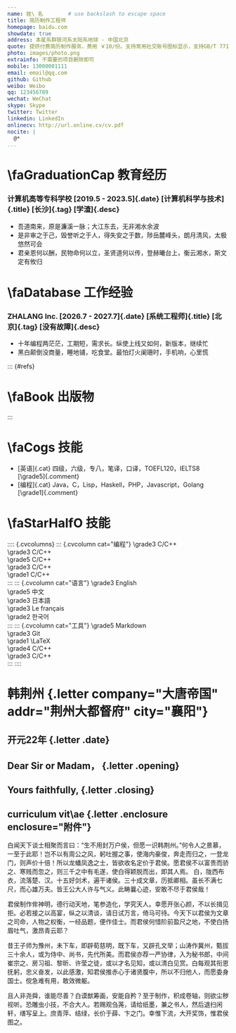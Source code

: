 ```yaml
---
name: 姓\ 名        # use backslash to escape space
title: 简历制作工程师
homepage: baidu.com
showdate: true
address: 本星系群银河系太阳系地球 - 中国北京
quote: 提供付费简历制作服务，费用 ￥10/份。支持常用社交账号图标显示，支持GB/T 7714-2005格式出版物列表，支持Cover Letter。欢迎微信（二维码）咨询
photo: images/photo.png
extrainfo: 不需要的项目删除即可
mobile: 13000001111
email: email@qq.com
github: Github
weibo: Weibo
qq: 123456789
wechat: WeChat
skype: Skype
twitter: Twitter
linkedin: LinkedIn
onlinecv: http://url.online.cv/cv.pdf
nocite: |
  @*
...
```



# \faGraduationCap 教育经历

### 计算机高等专科学校 [2019.5 - 2023.5]{.date} [计算机科学与技术]{.title} [长沙]{.tag} [学渣]{.desc}

- 吾道南来，原是濂溪一脉；大江东去，无非湘水余波
- 是非审之于己，毁誉听之于人，得失安之于数，陟岳麓峰头，朗月清风，太极悠然可会
- 君亲恩何以酬，民物命何以立，圣贤道何以传，登赫曦台上，衡云湘水，斯文定有攸归

# \faDatabase 工作经验

### ZHALANG Inc. [2026.7 - 2027.7]{.date} [系统工程师]{.title} [北京]{.tag} [没有故障]{.desc}

- 十年编程两茫茫，工期短，需求长。纵使上线又如何，新版本，继续忙
- 黑白颠倒没商量，睡地铺，吃食堂。最怕灯火阑珊时，手机响，心里慌

::: {#refs}
# \faBook 出版物
:::

# \faCogs 技能
	  
- [英语]{.cat} 四级，六级，专八，笔译，口译，TOEFL120，IELTS8 [\grade5]{.comment}
- [编程]{.cat} Java，C，Lisp，Haskell，PHP，Javascript，Golang [\grade1]{.comment}

# \faStarHalfO 技能

:::: {.cvcolumns}
::: {.cvcolumn cat="编程"}
\grade3 C/C++ \
\grade3 C/C++ \
\grade5 C/C++ \
\grade3 C/C++ \
\grade1 C/C++ \
:::
::: {.cvcolumn cat="语言"}
\grade3 English \
\grade5 中文 \
\grade3 日本語 \
\grade3 Le français \
\grade2 한국어 \
:::
::: {.cvcolumn cat="工具"}
\grade5 Markdown \
\grade3 Git \
\grade1 \LaTeX \
\grade4 C/C++ \
\grade3 C/C++ \
:::
::::


# 韩荆州 {.letter company="大唐帝国" addr="荆州大都督府" city="襄阳"}
## 开元22年 {.letter .date}
## Dear Sir or Madam， {.letter .opening}
## Yours faithfully, {.letter .closing}
## curriculum vit\ae {.letter .enclosure enclosure="附件"}



白闻天下谈士相聚而言曰：“生不用封万户侯，但愿一识韩荆州。”何令人之景慕，一至于此耶！岂不以有周公之风，躬吐握之事，使海内豪俊，奔走而归之，一登龙门，则声价十倍！所以龙蟠凤逸之士，皆欲收名定价于君侯。愿君侯不以富贵而骄之、寒贱而忽之，则三千之中有毛遂，使白得颖脱而出，即其人焉。
白，陇西布衣，流落楚、汉。十五好剑术，遍干诸侯。三十成文章，历抵卿相。虽长不满七尺，而心雄万夫。皆王公大人许与气义。此畴曩心迹，安敢不尽于君侯哉！


君侯制作侔神明，德行动天地，笔参造化，学究天人。幸愿开张心颜，不以长揖见拒。必若接之以高宴，纵之以清谈，请日试万言，倚马可待。今天下以君侯为文章之司命，人物之权衡，一经品题，便作佳士。而君侯何惜阶前盈尺之地，不使白扬眉吐气，激昂青云耶？


昔王子师为豫州，未下车，即辟荀慈明，既下车，又辟孔文举；山涛作冀州，甄拔三十余人，或为侍中、尚书，先代所美。而君侯亦荐一严协律，入为秘书郎，中间崔宗之、房习祖、黎昕、许莹之徒，或以才名见知，或以清白见赏。白每观其衔恩抚躬，忠义奋发，以此感激，知君侯推赤心于诸贤腹中，所以不归他人，而愿委身国士。傥急难有用，敢效微躯。


且人非尧舜，谁能尽善？白谟猷筹画，安能自矜？至于制作，积成卷轴，则欲尘秽视听。恐雕虫小技，不合大人。若赐观刍荛，请给纸墨，兼之书人，然后退扫闲轩，缮写呈上。庶青萍、结绿，长价于薛、卞之门。幸惟下流，大开奖饰，惟君侯图之。